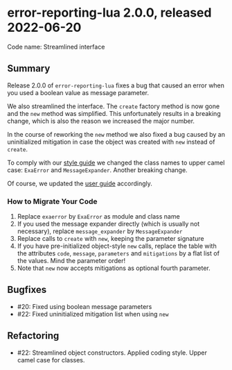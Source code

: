 # error-reporting-lua 2.0.0, released 2022-06-20

Code name: Streamlined interface

## Summary

Release 2.0.0 of `error-reporting-lua` fixes a bug that caused an error when you used a boolean value as message parameter.

We also streamlined the interface. The `create` factory method is now gone and the `new` method was simplified. This unfortunately results in a breaking change, which is also the reason we increased the major number.

In the course of reworking the `new` method we also fixed a bug caused by an uninitialized mitigation in case the object was created with `new` instead of `create`.

To comply with our [style guide](https://github.com/exasol/lua-coding/blob/main/doc/lua_style_guide.md) we changed the class names to upper camel case: `ExaError` and `MessageExpander`. Another breaking change.

Of course, we updated the [user guide](../user_guide/user_guide.md) accordingly.

### How to Migrate Your Code

1. Replace `exaerror` by `ExaError` as module and class name
2. If you used the message expander directly (which is usually not necessary), replace `message_expander` by `MessageExpander`
3. Replace calls to `create` with `new`, keeping the parameter signature
4. If you have pre-initialized object-style `new` calls, replace the table with the attributes `code`, `message`, `parameters` and `mitigations` by a flat list of the values. Mind the parameter order!
5. Note that `new` now accepts mitigations as optional fourth parameter.

## Bugfixes

* #20: Fixed using boolean message parameters
* #22: Fixed uninitialized mitigation list when using `new` 

## Refactoring

* #22: Streamlined object constructors. Applied coding style. Upper camel case for classes.